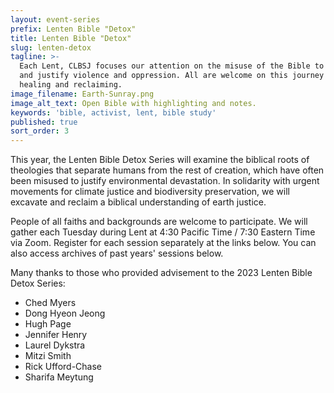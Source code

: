 ```yaml
---
layout: event-series
prefix: Lenten Bible "Detox"
title: Lenten Bible "Detox"
slug: lenten-detox
tagline: >-
  Each Lent, CLBSJ focuses our attention on the misuse of the Bible to promote
  and justify violence and oppression. All are welcome on this journey of
  healing and reclaiming.
image_filename: Earth-Sunray.png
image_alt_text: Open Bible with highlighting and notes.
keywords: 'bible, activist, lent, bible study'
published: true
sort_order: 3
---
```

This year, the Lenten Bible Detox Series will examine the biblical roots of theologies that separate humans from the rest of creation, which have often been misused to justify environmental devastation. In solidarity with urgent movements for climate justice and biodiversity preservation, we will excavate and reclaim a biblical understanding of earth justice.

People of all faiths and backgrounds are welcome to participate. We will gather each Tuesday during Lent at 4:30 Pacific Time / 7:30 Eastern Time via Zoom. Register for each session separately at the links below. You can also access archives of past years' sessions below.

Many thanks to those who provided advisement to the 2023 Lenten Bible Detox Series:
- Ched Myers
- Dong Hyeon Jeong
- Hugh Page
- Jennifer Henry
- Laurel Dykstra
- Mitzi Smith
- Rick Ufford-Chase
- Sharifa Meytung